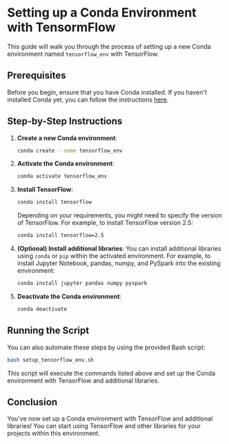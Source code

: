 # Setting up a Conda Environment with TensormFlow

This guide will walk you through the process of setting up a new Conda environment named `tensorflow_env` with TensorFlow.

## Prerequisites

Before you begin, ensure that you have Conda installed. If you haven't installed Conda yet, you can follow the instructions [here](https://docs.conda.io/projects/conda/en/latest/user-guide/install/index.html).

## Step-by-Step Instructions

1. **Create a new Conda environment**:
   ```bash
   conda create --name tensorflow_env
   ```

2. **Activate the Conda environment**:
   ```bash
   conda activate tensorflow_env
   ```

3. **Install TensorFlow**:
   ```bash
   conda install tensorflow
   ```

   Depending on your requirements, you might need to specify the version of TensorFlow. For example, to install TensorFlow version 2.5:
   ```bash
   conda install tensorflow=2.5
   ```

4. **(Optional) Install additional libraries**:
   You can install additional libraries using `conda` or `pip` within the activated environment. For example, to install Jupyter Notebook, pandas, numpy, and PySpark into the existing environment:
   ```bash
   conda install jupyter pandas numpy pyspark
   ```

5. **Deactivate the Conda environment**:
   ```bash
   conda deactivate
   ```

## Running the Script

You can also automate these steps by using the provided Bash script:
```bash
bash setup_tensorflow_env.sh
```

This script will execute the commands listed above and set up the Conda environment with TensorFlow and additional libraries.

## Conclusion

You've now set up a Conda environment with TensorFlow and additional libraries! You can start using TensorFlow and other libraries for your projects within this environment.

